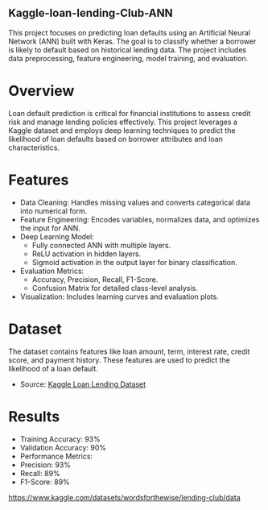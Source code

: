 ## Kaggle-loan-lending-Club-ANN
This project focuses on predicting loan defaults using an Artificial Neural Network (ANN) built with Keras. The goal is to classify whether a borrower is likely to default based on historical lending data. The project includes data preprocessing, feature engineering, model training, and evaluation.
# Overview
Loan default prediction is critical for financial institutions to assess credit risk and manage lending policies effectively. This project leverages a Kaggle dataset and employs deep learning techniques to predict the likelihood of loan defaults based on borrower attributes and loan characteristics.
# Features
* Data Cleaning: Handles missing values and converts categorical data into numerical form.
* Feature Engineering: Encodes variables, normalizes data, and optimizes the input for ANN.
* Deep Learning Model:
  * Fully connected ANN with multiple layers.
  * ReLU activation in hidden layers.
  * Sigmoid activation in the output layer for binary classification.
* Evaluation Metrics:
  * Accuracy, Precision, Recall, F1-Score.
  * Confusion Matrix for detailed class-level analysis.
* Visualization: Includes learning curves and evaluation plots.
# Dataset
The dataset contains features like loan amount, term, interest rate, credit score, and payment history. These features are used to predict the likelihood of a loan default.
* Source: [Kaggle Loan Lending Dataset](https://www.kaggle.com/)
# Results
* Training Accuracy: 93%
* Validation Accuracy: 90%
* Performance Metrics:
 * Precision: 93%
 * Recall: 89%
 * F1-Score: 89%


https://www.kaggle.com/datasets/wordsforthewise/lending-club/data
